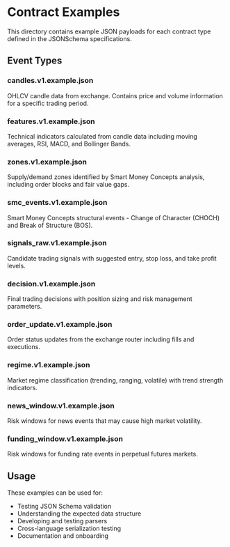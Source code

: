 # Contract Examples

This directory contains example JSON payloads for each contract type defined in the JSONSchema specifications.

## Event Types

### candles.v1.example.json
OHLCV candle data from exchange. Contains price and volume information for a specific trading period.

### features.v1.example.json
Technical indicators calculated from candle data including moving averages, RSI, MACD, and Bollinger Bands.

### zones.v1.example.json
Supply/demand zones identified by Smart Money Concepts analysis, including order blocks and fair value gaps.

### smc_events.v1.example.json
Smart Money Concepts structural events - Change of Character (CHOCH) and Break of Structure (BOS).

### signals_raw.v1.example.json
Candidate trading signals with suggested entry, stop loss, and take profit levels.

### decision.v1.example.json
Final trading decisions with position sizing and risk management parameters.

### order_update.v1.example.json
Order status updates from the exchange router including fills and executions.

### regime.v1.example.json
Market regime classification (trending, ranging, volatile) with trend strength indicators.

### news_window.v1.example.json
Risk windows for news events that may cause high market volatility.

### funding_window.v1.example.json
Risk windows for funding rate events in perpetual futures markets.

## Usage

These examples can be used for:
- Testing JSON Schema validation
- Understanding the expected data structure
- Developing and testing parsers
- Cross-language serialization testing
- Documentation and onboarding
